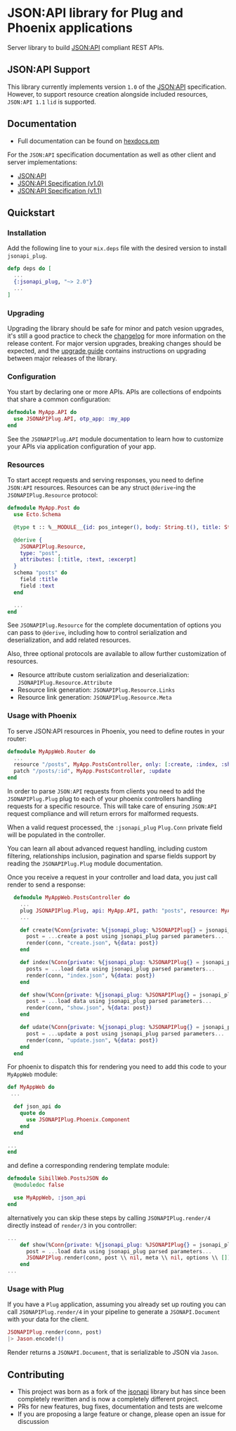 # JSON:API library for Plug and Phoenix applications

Server library to build [JSON:API](http://jsonapi.org) compliant REST APIs.

## JSON:API Support

This library currently implements version `1.0` of the [JSON:API][json:api] specification.
However, to support resource creation alongside included resources, `JSON:API 1.1` `lid` is supported.

## Documentation

- Full documentation can be found on [hexdocs.pm][jsonapi_plug-hexdocs]

For the `JSON:API` specification documentation as well as other client and server implementations:

- [JSON:API][json:api]
- [JSON:API Specification (v1.0)][json:api-1.0]
- [JSON:API Specification (v1.1)][json:api-1.1]

## Quickstart

### Installation

Add the following line to your `mix.deps` file with the desired version to install `jsonapi_plug`.

```elixir
defp deps do [
  ...
  {:jsonapi_plug, "~> 2.0"}
  ...
]
```

### Upgrading

Upgrading the library should be safe for minor and patch vesion upgrades, it's still a good practice
to check the [changelog][changelog] for more information on the release content. For major version
upgrades, breaking changes should be expected, and the [upgrade guide][upgrade] contains instructions
on upgrading between major releases of the library.

### Configuration

You start by declaring one or more APIs. APIs are collections of endpoints that
share a common configuration:

```elixir
defmodule MyApp.API do
  use JSONAPIPlug.API, otp_app: :my_app
end
```

See the `JSONAPIPlug.API` module documentation to learn how to customize your APIs
via application configuration of your app.

### Resources

To start accept requests and serving responses, you need to define `JSON:API` resources.
Resources can be any struct `@derive`-ing the `JSONAPIPlug.Resource` protocol:

```elixir
defmodule MyApp.Post do
  use Ecto.Schema

  @type t :: %__MODULE__{id: pos_integer(), body: String.t(), title: String.t()}

  @derive {
    JSONAPIPlug.Resource,
    type: "post",
    attributes: [:title, :text, :excerpt]
  }
  schema "posts" do
    field :title
    field :text
  end

  ...
end
```

See `JSONAPIPlug.Resource` for the complete documentation of options you can pass to `@derive`,
including how to control serialization and deserialization, and add related resources.

Also, three optional protocols are available to allow further customization of resources.

- Resource attribute custom serialization and deserialization: `JSONAPIPlug.Resource.Attribute`
- Resource link generation: `JSONAPIPlug.Resource.Links`
- Resource link generation: `JSONAPIPlug.Resource.Meta`

### Usage with Phoenix

To serve JSON:API resources in Phoenix, you need to define routes in your router:

```elixir
defmodule MyAppWeb.Router do
  ...
  resource "/posts", MyApp.PostsController, only: [:create, :index, :show]
  patch "/posts/:id", MyApp.PostsController, :update
end
```

In order to parse `JSON:API` requests from clients you need to add the `JSONAPIPlug.Plug` plug to each of your
phoenix controllers handling requests for a specific resource. This will take care of ensuring `JSON:API` request
compliance and will return errors for malformed requests.

When a valid request processed, the `:jsonapi_plug` `Plug.Conn` private field will be populated in the controller.

You can learn all about advanced request handling, including custom filtering, relationships inclusion, pagination
and sparse fields support by reading the `JSONAPIPlug.Plug` module documentation.

Once you receive a request in your controller and load data, you just call render to send a response:

```elixir
  defmodule MyAppWeb.PostsController do
    ...
    plug JSONAPIPlug.Plug, api: MyApp.API, path: "posts", resource: MyApp.Post
    ...

    def create(%Conn{private: %{jsonapi_plug: %JSONAPIPlug{} = jsonapi_plug}} = conn, params) do
      post = ...create a post using jsonapi_plug parsed parameters...
      render(conn, "create.json", %{data: post})
    end

    def index(%Conn{private: %{jsonapi_plug: %JSONAPIPlug{} = jsonapi_plug}} = conn, _params) do
      posts = ...load data using jsonapi_plug parsed parameters...
      render(conn, "index.json", %{data: post})
    end

    def show(%Conn{private: %{jsonapi_plug: %JSONAPIPlug{} = jsonapi_plug}} = conn, _params) do
      post = ...load data using jsonapi_plug parsed parameters...
      render(conn, "show.json", %{data: post})
    end

    def udate(%Conn{private: %{jsonapi_plug: %JSONAPIPlug{} = jsonapi_plug}} = conn, params) do
      post = ...update a post using jsonapi_plug parsed parameters...
      render(conn, "update.json", %{data: post})
    end
  end
```

For phoenix to dispatch this for rendering you need to add this code to your `MyAppWeb` module:

```elixir
def MyAppWeb do
 ...

  def json_api do
    quote do
      use JSONAPIPlug.Phoenix.Component
    end
  end

...
end
```

and define a corresponding rendering template module:

```elixir
defmodule SibillWeb.PostsJSON do
  @moduledoc false

  use MyAppWeb, :json_api
end
```

alternatively you can skip these steps by calling `JSONAPIPlug.render/4` directly instead of `render/3` in you controller:

```elixir
...
    def show(%Conn{private: %{jsonapi_plug: %JSONAPIPlug{} = jsonapi_plug}} = conn, _params) do
      post = ...load data using jsonapi_plug parsed parameters...
      JSONAPIPlug.render(conn, post \\ nil, meta \\ nil, options \\ [])
    end
...
```

### Usage with Plug

If you have a `Plug` application, assuming you already set up routing you can call `JSONAPIPlug.render/4` in your
pipeline to generate a `JSONAPI.Document` with your data for the client.

```elixir
JSONAPIPlug.render(conn, post)
|> Jason.encode!()
```

Render returns a `JSONAPI.Document`, that is serializable to JSON via `Jason`.

## Contributing

- This project was born as a fork of the [jsonapi][jsonapi-fork]
library but has since been completely rewritten and is now a completely different project.
- PRs for new features, bug fixes, documentation and tests are welcome
- If you are proposing a large feature or change, please open an issue for discussion

[changelog]: https://hexdocs.pm/jsonapi_plug/changelog.html
[json:api-1.0]: https://jsonapi.org/format/1.0/
[json:api-1.1]: https://jsonapi.org/format/1.1/
[json:api]: https://jsonapi.org
[jsonapi-fork]: https://github.com/beam-community/jsonapi
[jsonapi_plug-hexdocs]: https://hexdocs.pm/jsonapi_plug
[upgrade]: https://hexdocs.pm/jsonapi_plug/upgrading.html
